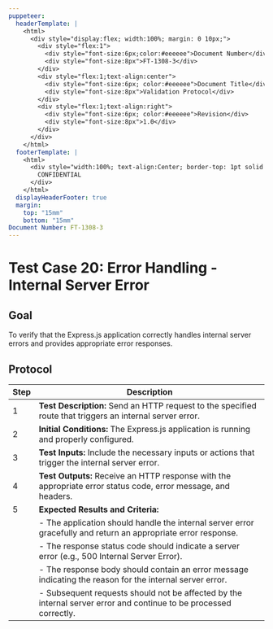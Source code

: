 ```yaml
---
puppeteer:
  headerTemplate: |
    <html>
      <div style="display:flex; width:100%; margin: 0 10px;">
        <div style="flex:1">
          <div style="font-size:6px;color:#eeeeee">Document Number</div>
          <div style="font-size:8px">FT-1308-3</div>
        </div>
        <div style="flex:1;text-align:center">
          <div style="font-size:6px; color:#eeeeee">Document Title</div>
          <div style="font-size:8px">Validation Protocol</div>
        </div>
        <div style="flex:1;text-align:right">
          <div style="font-size:6px; color:#eeeeee">Revision</div>
          <div style="font-size:8px">1.0</div>
        </div>
      </div>
    </html>
  footerTemplate: |
    <html>
      <div style="width:100%; text-align:Center; border-top: 1pt solid #eeeeee; margin: 0 20px -10px 0; font-size: 8pt; color: #000000">
        CONFIDENTIAL
      </div>
    </html>
  displayHeaderFooter: true
  margin:
    top: "15mm"
    bottom: "15mm"
Document Number: FT-1308-3
---
```


# Test Case 20: Error Handling - Internal Server Error

## Goal

To verify that the Express.js application correctly handles internal server errors and provides appropriate error responses.

## Protocol

| Step | Description                                                  |
|------|--------------------------------------------------------------|
| 1    | **Test Description:** Send an HTTP request to the specified route that triggers an internal server error. |
| 2    | **Initial Conditions:** The Express.js application is running and properly configured. |
| 3    | **Test Inputs:** Include the necessary inputs or actions that trigger the internal server error. |
| 4    | **Test Outputs:** Receive an HTTP response with the appropriate error status code, error message, and headers. |
| 5    | **Expected Results and Criteria:**                                 |
|      | - The application should handle the internal server error gracefully and return an appropriate error response. |
|      | - The response status code should indicate a server error (e.g., 500 Internal Server Error). |
|      | - The response body should contain an error message indicating the reason for the internal server error. |
|      | - Subsequent requests should not be affected by the internal server error and continue to be processed correctly. |
